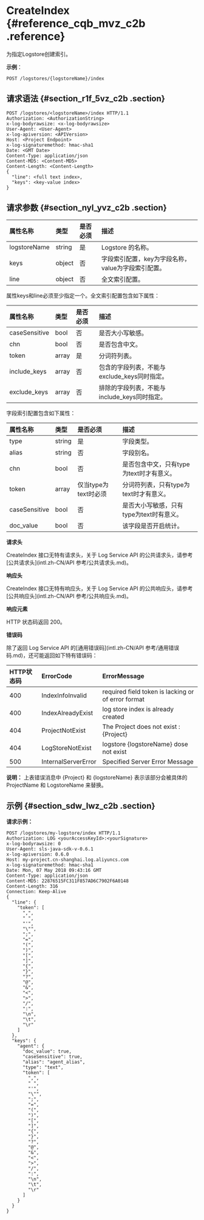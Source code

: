 # CreateIndex {#reference_cqb_mvz_c2b .reference}

为指定Logstore创建索引。

**示例**：

``` {#codeblock_030_bvd_3am}
POST /logstores/{logstoreName}/index
```

## 请求语法 {#section_r1f_5vz_c2b .section}

``` {#codeblock_j4c_mmv_5st}
POST /logstores/<logstoreName>/index HTTP/1.1
Authorization: <AuthorizationString>
x-log-bodyrawsize: <x-log-bodyrawsize>
User-Agent: <User-Agent>
x-log-apiversion: <APIVersion>
Host: <Project Endpoint>
x-log-signaturemethod: hmac-sha1
Date: <GMT Date>
Content-Type: application/json
Content-MD5: <Content-MD5>
Content-Length: <Content-Length>
{
  "line": <full text index>,
  "keys": <key-value index>
}
```

## 请求参数 {#section_nyl_yvz_c2b .section}

|属性名称|类型|是否必须|描述|
|:---|:-|:---|:-|
|logstoreName|string|是|Logstore 的名称。|
|keys|object|否|字段索引配置，key为字段名称，value为字段索引配置。|
|line|object|否|全文索引配置。|

属性keys和line必须至少指定一个。全文索引配置包含如下属性：

|属性名称|类型|是否必须|描述|
|:---|:-|:---|:-|
|caseSensitive|bool|否|是否大小写敏感。|
|chn|bool|否|是否包含中文。|
|token|array|是|分词符列表。|
|include\_keys|array|否|包含的字段列表，不能与exclude\_keys同时指定。|
|exclude\_keys|array|否|排除的字段列表，不能与include\_keys同时指定。|

字段索引配置包含如下属性：

|属性名称|类型|是否必须|描述|
|:---|:-|:---|:-|
|type|string|是|字段类型。|
|alias|string|否|字段别名。|
|chn|bool|否|是否包含中文，只有type为text时才有意义。|
|token|array|仅当type为text时必须|分词符列表，只有type为text时才有意义。|
|caseSensitive|bool|否|是否大小写敏感，只有type为text时有意义。|
|doc\_value|bool|否|该字段是否开启统计。|

 **请求头** 

CreateIndex 接口无特有请求头，关于 Log Service API 的公共请求头，请参考 [公共请求头](intl.zh-CN/API 参考/公共请求头.md)。

 **响应头** 

CreateIndex 接口无特有响应头，关于 Log Service API 的公共响应头，请参考[公共响应头](intl.zh-CN/API 参考/公共响应头.md)。

 **响应元素** 

HTTP 状态码返回 200。

 **错误码** 

除了返回 Log Service API 的[通用错误码](intl.zh-CN/API 参考/通用错误码.md)，还可能返回如下特有错误码：

|HTTP状态码|ErrorCode|ErrorMessage|
|:------|:--------|:-----------|
|400|IndexInfoInvalid|required field token is lacking or of error format|
|400|IndexAlreadyExist|log store index is already created|
|404|ProjectNotExist|The Project does not exist : \{Project\}|
|404|LogStoreNotExist|logstore \{logstoreName\} dose not exist|
|500|InternalServerError|Specified Server Error Message|

**说明：** 上表错误消息中 \{Project\} 和 \{logstoreName\} 表示该部分会被具体的 ProjectName 和 LogstoreName 来替换。

## 示例 {#section_sdw_lwz_c2b .section}

**请求示例：** 

``` {#codeblock_5fc_vlu_nu5}
POST /logstores/my-logstore/index HTTP/1.1
Authorization: LOG <yourAccessKeyId>:<yourSignature>
x-log-bodyrawsize: 0
User-Agent: sls-java-sdk-v-0.6.1
x-log-apiversion: 0.6.0
Host: my-project.cn-shanghai.log.aliyuncs.com
x-log-signaturemethod: hmac-sha1
Date: Mon, 07 May 2018 09:43:16 GMT
Content-Type: application/json
Content-MD5: 22876515FC311F857AD6C7902F6A0148
Content-Length: 316
Connection: Keep-Alive
{
  "line": {
    "token": [
      ",",
      " ",
      "'",
      "\"",
      ";",
      "=",
      "(",
      ")",
      "[",
      "]",
      "{",
      "}",
      "?",
      "@",
      "&",
      "<",
      ">",
      "/",
      ":",
      "\n",
      "\t",
      "\r"
    ]
  },
  "keys": {
    "agent": {
      "doc_value": true,
      "caseSensitive": true,
      "alias": "agent_alias",
      "type": "text",
      "token": [
        ",",
        " ",
        "'",
        "\"",
        ";",
        "=",
        "(",
        ")",
        "[",
        "]",
        "{",
        "}",
        "?",
        "@",
        "&",
        "<",
        ">",
        "/",
        ":",
        "\n",
        "\t",
        "\r"
      ]
    }
  }
}
```

